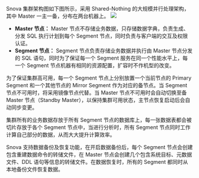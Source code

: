 Snova 集群架构图如下图所示，采用 Shared-Nothing 的大规模并行处理架构，其中 Master 一主一备，分布在两台机器上。
![](https://main.qcloudimg.com/raw/04b9a1451cab04df95f43a7734c2bc6e.png)

- **Master 节点：**
  Master 节点不存储业务数据，只存储数据字典，负责生成、分发 SQL 执行计划到每个 Segment 节点，同时负责与客户端的交互及权限认证。
- **Segment 节点：**
  Segment 节点负责存储业务数据并执行由 Master 节点分发的 SQL 语句，同时为了保证每一个 Segment 服务在同一个性能水平上，每一个 Segment 节点机器有相同的资源配置，扩容时不作机型的改变。

为了保证集群高可用，每一个 Segment 节点上分别放置一个当前节点的 Primary Segment 和一个其他节点的 Mirror Segment 作为对应的备节点。当 Segment 节点不可用时，将采用镜像节点代替。当 Master 节点不可用时会自动切换至备 Master 节点（Standby Master），以保持集群可用状态，主节点恢复启动后会自动同步变更。

集群所有的业务数据存放于所有 Segment 节点的数据库上，每一张数据表都会被切片存放于各个 Segment 节点中，当进行分析时，所有 Segment 节点同时工作计算自己部分的数据，从而大大提升计算效率。

Snova 支持数据备份及恢复功能，在开启数据备份后，每个 Segment 节点会创建包含重建数据命令的转储文件，在 Master 节点会创建几个包含系统目标、元数据文件、DDL 语句等信息的转储文件。在数据恢复时，所有的 Segment 都同时从本地备份文件恢复数据。

